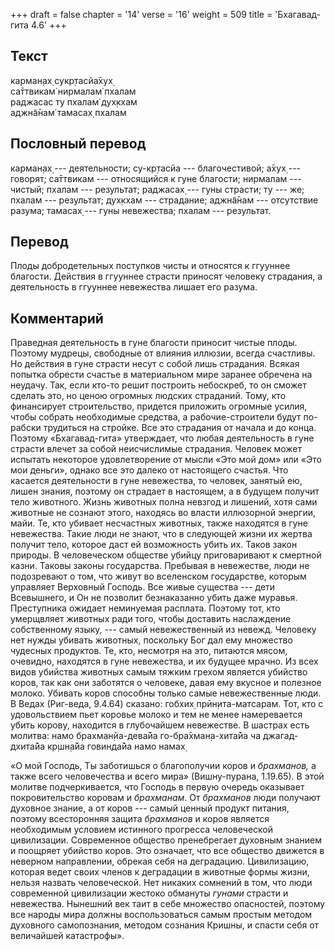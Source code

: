 +++
draft = false
chapter = '14'
verse = '16'
weight = 509
title = 'Бхагавад-гита 4.6'
+++
## Текст

карман̣ах̣ сукр̣тасйа̄хух̣  
са̄ттвикам̇ нирмалам̇ пхалам  
раджасас ту пхалам̇ дух̣кхам  
аджн̃а̄нам̇ тамасах̣ пхалам

## Пословный перевод

карман̣ах̣ --- деятельности; су-кр̣тасйа --- благочестивой; а̄хух̣ ---
говорят; са̄ттвикам --- относящийся к гуне благости; нирмалам --- чистый;
пхалам --- результат; раджасах̣ --- гуны страсти; ту --- же; пхалам ---
результат; дух̣кхам --- страдание; аджн̃а̄нам --- отсутствие разума;
тамасах̣ --- гуны невежества; пхалам --- результат.

## Перевод

Плоды добродетельных поступков чисты и относятся к ггууннее благости.
Действия в ггууннее страсти приносят человеку страдания, а деятельность
в ггууннее невежества лишает его разума.

## Комментарий

Праведная деятельность в гуне благости приносит чистые плоды. Поэтому
мудрецы, свободные от влияния иллюзии, всегда счастливы. Но действия в
гуне страсти несут с собой лишь страдания. Всякая попытка обрести
счастье в материальном мире заранее обречена на неудачу. Так, если
кто-то решит построить небоскреб, то он сможет сделать это, но ценою
огромных людских страданий. Тому, кто финансирует строительство,
придется приложить огромные усилия, чтобы собрать необходимые средства,
а рабочие-строители будут по-рабски трудиться на стройке. Все это
страдания от начала и до конца. Поэтому «Бхагавад-гита» утверждает, что
любая деятельность в гуне страсти влечет за собой неисчислимые
страдания. Человек может испытать некоторое удовлетворение от мысли «Это
мой дом» или «Это мои деньги», однако все это далеко от настоящего
счастья. Что касается деятельности в гуне невежества, то человек,
занятый ею, лишен знания, поэтому он страдает в настоящем, а в будущем
получит тело животного. Жизнь животных полна невзгод и лишений, хотя
сами животные не сознают этого, находясь во власти иллюзорной энергии,
майи. Те, кто убивает несчастных животных, также находятся в гуне
невежества. Такие люди не знают, что в следующей жизни их жертва получит
тело, которое даст ей возможность убить их. Таков закон природы. В
человеческом обществе убийцу приговаривают к смертной казни. Таковы
законы государства. Пребывая в невежестве, люди не подозревают о том,
что живут во вселенском государстве, которым управляет Верховный
Господь. Все живые существа --- дети Всевышнего, и Он не позволит
безнаказанно убить даже муравья. Преступника ожидает неминуемая
расплата. Поэтому тот, кто умерщвляет животных ради того, чтобы
доставить наслаждение собственному языку, --- самый невежественный из
невежд. Человеку нет нужды убивать животных, поскольку Бог дал ему
множество чудесных продуктов. Те, кто, несмотря на это, питаются мясом,
очевидно, находятся в гуне невежества, и их будущее мрачно. Из всех
видов убийства животных самым тяжким грехом является убийство коров, так
как они заботятся о человеке, давая ему вкусное и полезное молоко.
Убивать коров способны только самые невежественные люди. В Ведах
(Риг-веда, 9.4.64) сказано: гобхих̣ прӣн̣ита-матсарам. Тот, кто с
удовольствием пьет коровье молоко и тем не менее намеревается убить
корову, находится в глубочайшем невежестве. В шастрах есть молитва: намо
брахман̣йа-дева̄йа го-бра̄хман̣а-хита̄йа ча джагад-дхита̄йа кр̣шн̣а̄йа говинда̄йа
намо намах̣

«О мой Господь, Ты заботишься о благополучии коров и *брахманов,* а
также всего человечества и всего мира» (Вишну-пурана, 1.19.65). В этой
молитве подчеркивается, что Господь в первую очередь оказывает
покровительство коровам и *брахманам*. От *брахманов* люди получают
духовное знание, а от коров --- самый ценный продукт питания, поэтому
всесторонняя защита *брахманов* и коров является необходимым условием
истинного прогресса человеческой цивилизации. Современное общество
пренебрегает духовным знанием и поощряет убийство коров. Это означает,
что все общество движется в неверном направлении, обрекая себя на
деградацию. Цивилизацию, которая ведет своих членов к деградации в
животные формы жизни, нельзя назвать человеческой. Нет никаких сомнений
в том, что люди современной цивилизации жестоко обмануты *гунами*
страсти и невежества. Нынешний век таит в себе множество опасностей,
поэтому все народы мира должны воспользоваться самым простым методом
духовного самопознания, методом сознания Кришны, и спасти себя от
величайшей катастрофы».
